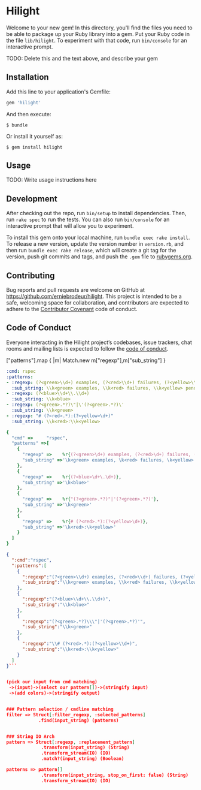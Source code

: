 # Hilight

Welcome to your new gem! In this directory, you'll find the files you need to be able to package up your Ruby library into a gem. Put your Ruby code in the file `lib/hilight`. To experiment with that code, run `bin/console` for an interactive prompt.

TODO: Delete this and the text above, and describe your gem

## Installation

Add this line to your application's Gemfile:

```ruby
gem 'hilight'
```

And then execute:

    $ bundle

Or install it yourself as:

    $ gem install hilight

## Usage

TODO: Write usage instructions here

## Development

After checking out the repo, run `bin/setup` to install dependencies. Then, run `rake spec` to run the tests. You can also run `bin/console` for an interactive prompt that will allow you to experiment.

To install this gem onto your local machine, run `bundle exec rake install`. To release a new version, update the version number in `version.rb`, and then run `bundle exec rake release`, which will create a git tag for the version, push git commits and tags, and push the `.gem` file to [rubygems.org](https://rubygems.org).

## Contributing

Bug reports and pull requests are welcome on GitHub at https://github.com/erniebrodeur/hilight. This project is intended to be a safe, welcoming space for collaboration, and contributors are expected to adhere to the [Contributor Covenant](http://contributor-covenant.org) code of conduct.

## Code of Conduct

Everyone interacting in the Hilight project’s codebases, issue trackers, chat rooms and mailing lists is expected to follow the [code of conduct](https://github.com/erniebrodeur/hilight/blob/master/CODE_OF_CONDUCT.md).

["patterns"].map { |m| Match.new m["regexp"],m["sub_string"]  }

``` yaml
:cmd: rspec
:patterns:
- :regexp: (?<green>\\d+) examples, (?<red>\\d+) failures, (?<yellow>\\d+) pending
  :sub_string: \\k<green> examples, \\k<red> failures, \\k<yellow> pending
- :regexp: (?<blue>\\d+\\.\\d+)
  :sub_string: \\k<blue>
- :regexp: (?<green>.*?)\"|\'(?<green>.*?)\'
  :sub_string: \\k<green>
- :regexp: "# (?<red>.*):(?<yellow>\d+)"
  :sub_string: \\k<red>:\\k<yellow>
```

``` ruby
{
  "cmd" =>     "rspec",
  "patterns" =>[
    {
      "regexp" =>    %r{(?<green>\d+) examples, (?<red>\d+) failures, (?<yellow>\d+) pending},
      "sub_string" =>'\k<green> examples, \k<red> failures, \k<yellow> pending'
    },
    {
      "regexp" =>    %r{(?<blue>\d+\.\d+)},
      "sub_string" =>'\k<blue>'
    },
    {
      "regexp" =>    %r{"(?<green>.*?)"|'(?<green>.*?)'},
      "sub_string" =>'\k<green>'
    },
    {
      "regexp" =>    %r{# (?<red>.*):(?<yellow>\d+)},
      "sub_string" =>'\k<red>:\k<yellow>'
    }
  ]
}
```


``` json
{
  ":cmd":"rspec",
  ":patterns":[
    {
      ":regexp":"(?<green>\\d+) examples, (?<red>\\d+) failures, (?<yellow>\\d+) pending",
      ":sub_string":"\\k<green> examples, \\k<red> failures, \\k<yellow> pending"
    },
    {
      ":regexp":"(?<blue>\\d+\\.\\d+)",
      ":sub_string":"\\k<blue>"
    },
    {
      ":regexp":"(?<green>.*?)\\\"|'(?<green>.*?)'",
      ":sub_string":"\\k<green>"
    },
    {
      ":regexp":"\\# (?<red>.*):(?<yellow>\\d+)",
      ":sub_string":"\\k<red>:\\k<yellow>"
    }
  ]
}```


(pick our input from cmd matching)
 ->(input)->(select our pattern[])->(stringify input)
 ->(add colors)->(stringify output)


### Pattern selection / cmdline matching
filter => Struct[:filter_regexp, :selected_patterns]
            .find(input_string) (patterns)


### String IO Arch
pattern => Struct[:regexp, :replacement_pattern]
             .transform(input_string) (String)
             .transform_stream(IO) (IO)
             .match?(input_string) (Boolean)

patterns => pattern[]
             .transform(input_string, stop_on_first: false) (String)
             .transform_stream(IO) (IO)
